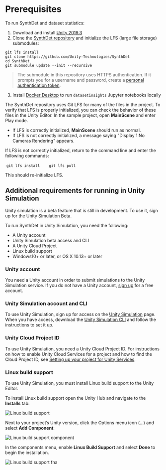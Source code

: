 # Prerequisites
To run SynthDet and dataset statistics: 

1. Download and install [Unity 2019.3](https://unity3d.com/get-unity/download)
2. Clone the [SynthDet repository](https://github.com/Unity-Technologies/SynthDet) and initialize the LFS (large file storage) submodules:
```
git lfs install
git clone https://github.com/Unity-Technologies/SynthDet
cd SynthDet
git submodule update --init --recursive
```
>The submodule in this repository uses HTTPS authentication. If it prompts you for a username and password, create a [personal authentication token](https://help.github.com/en/github/authenticating-to-github/creating-a-personal-access-token-for-the-command-line).

3. Install [Docker Desktop](https://www.docker.com/products/docker-desktop) to run `datasetinsights` Jupyter notebooks locally

The SynthDet repository uses Git LFS for many of the files in the project. To verify that LFS is properly initialized, you can check the behavior of these files in the Unity Editor. In the sample project, open **MainScene** and enter Play mode. 

- If LFS is correctly initialized, **MainScene** should run as normal. 
- If LFS is not correctly initialized, a message saying "Display 1 No Cameras Rendering" appears. 

If LFS is not correctly initialized, return to the command line and enter the following commands: 

​	`git lfs install`
​	`	git lfs pull`

This should re-initialize LFS.

## Additional requirements for running in Unity Simulation

Unity simulation is a beta feature that is still in development. To use it, sign up for the Unity Simulation Beta. 

To run SynthDet in Unity Simulation, you need the following: 

- A Unity account
- Unity Simulation beta access and CLI
- A Unity Cloud Project
- Linux build support
- Windows10+ or later, or OS X 10.13+ or later

### Unity account
You need a Unity account in order to submit simulations to the Unity Simulation service. If you do not have a Unity account, [sign up](https://id.unity.com) for a free account.

### Unity Simulation account and CLI
To use Unity Simulation, sign up for access on the [Unity Simulation](https://unity.com/products/simulation) page. When you have access, download the [Unity Simulation CLI](https://github.com/Unity-Technologies/Unity-Simulation-Docs/releases) and follow the instructions to set it up.

### Unity Cloud Project ID
To use Unity Simulation, you need a Unity Cloud Project ID. For instructions on how to enable Unity Cloud Services for a project and how to find the Cloud Project ID, see [Setting up your project for Unity Services](https://docs.unity3d.com/Manual/SettingUpProjectServices.html).

### Linux build support

To use Unity Simulation, you must install Linux build support to the Unity Editor.

To install Linux build support open the Unity Hub and navigate to the **Installs** tab:

![Linux build support](images/req-2.png "Linux build support")

Next to your project’s Unity version, click the Options menu icon (...) and select **Add Component**:

![Linux build support component](images/req-3.png "Linux build support component")

In the components menu, enable **Linux Build Support** and select **Done** to begin the installation.

![Linux build support fna](images/req-4.png "Linux build support component")